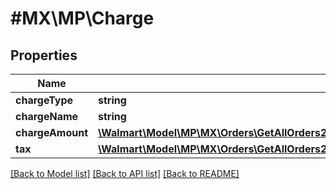 # #MX\MP\Charge

## Properties

Name | Type | Description | Notes
------------ | ------------- | ------------- | -------------
**chargeType** | **string** |  | [optional]
**chargeName** | **string** |  | [optional]
**chargeAmount** | [**\Walmart\Model\MP\MX\Orders\GetAllOrders200ResponseOrderInnerOrderLinesInnerChargesInnerChargeAmount**](GetAllOrders200ResponseOrderInnerOrderLinesInnerChargesInnerChargeAmount.md) |  | [optional]
**tax** | [**\Walmart\Model\MP\MX\Orders\GetAllOrders200ResponseOrderInnerOrderLinesInnerChargesInnerTaxInner[]**](GetAllOrders200ResponseOrderInnerOrderLinesInnerChargesInnerTaxInner.md) |  | [optional]


[[Back to Model list]](../) [[Back to API list]](../../Api/MX/MP) [[Back to README]](../../README.md)

